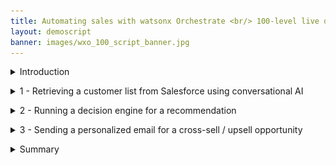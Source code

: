```yaml
---
title: Automating sales with watsonx Orchestrate <br/> 100-level live demo
layout: demoscript
banner: images/wxo_100_script_banner.jpg
---
```


<span id="top"></span>

<details markdown="1">

<summary>Introduction</summary>

Today we’ll see how IBM watsonx Orchestrate uses conversational AI to help sales professionals get their work done quickly.

Insurance sales agents spend their days doing many tasks. Much of their time is spent taking care of existing clients, but an important part of being an insurance agent is finding new customers.<br/><br/>We’ll look at how watsonx Orchestrate performs a series of tasks that traditionally require the use of multiple systems. Because agents use so many systems and applications in a day, they find it cumbersome to constantly switch between them.

Let’s look at how we can help agents become more efficient and effective in carrying out these daily responsibilities. Prior to watsonx Orchestrate, agents in an insurance office dedicated a few hours per week to sending prospecting emails for upsell and cross-sell. The steps of this process were: 
1.	Search Salesforce for customers that meet certain criteria.
2.	Determine the best cross-sell products to offer each customer.
3.	Send a customized email to each customer.

We will see in the demo how IBM watsonx Orchestrate can assist agents in performing this sequence of tasks within a single chat interface. <br/><br/>

Let's get started.

<br/>
</details>

<p/>

<details markdown="1">

<summary>1 - Retrieving a customer list from Salesforce using conversational AI</summary>

<br/>

| **1.1** | **Invoke a Salesforce skill using natural language** |
| :--- | :--- |
| **Narration** | A common task for an insurance agent is to periodically search the Salesforce CRM for customers with recent life changes and identify upsell/cross-sell opportunities. Traditionally this task involves creating custom Salesforce reports and downloading them offline for manual review by the agent.<br/><br/> In Orchestrate, we invoke the Salesforce task using a simple natural language phrase like "Write upsell email to customers". Orchestrate will use AI to understand our intent and peform the correct action even when the request phrase is ambiguous.|
| **Action** &nbsp; 1.1.1 | Type a natural language command **'Write upsell email to customers'** (1) and click the **Send arrow** (2) in the chat window.<br/><img src="images/1-1-1.png" width="800" /> |
| **Narration** | Orchestrate runs the Salesforce task by automatically connecting to an API in the backend that queries multiple data fields and retrieves a list of customers with recent life changes. Instead of offline reports, the customer data is neatly displayed in a table within Orchestrate's chat interface.<br/><br/>In our case, the agent reviews the list of customers and decides on a cross-sell opportunity with the customer John Collins because he has a child that is about to turn twenty-six. In the US, twenty-six is a milestone requiring children to acquire independent health insurance coverage. Other countries set different age limits for various family milestones.|
| **Action** &nbsp; 1.1.2 | Select **John Collins** (1) from the table and click **Apply** (2) in the chat window. <br/> <img src="images/1-1-2.png" width="800" /> |

<br/>

**[Go to top](#place1)**

<br/><br/>

</details>

<p/>

<details markdown="1">

<summary>2 - Running a decision engine for a recommendation</summary>

<br/>

| **2.1** | **Identify products for cross-sell / upsell** |
| :--- | :--- |
| **Narration** | The next task is to determine which products to recommend for the selected customer.<br/><br/> The customer details from Salesforce are automatically submitted into Orchestrate's built-in decision engine and the upsell recommendations are displayed.<br/>
Behind the scenes, the recommendation engine applies business logic to many different factors specific to the selected customer, such as the child’s age, pre-existing conditions, and current coverage.<br/><br/>In the case of John Collins, the decision engine recommends three health insurance plans suitable for his child: Bronze-level Marketplace Plan, Silver-level Marketplace Plan and Short-term Health Insurance.| 
| **Action** &nbsp; 2.1.1 | Highlight the three insurance plans recommended by the decision skill.<br/><img src="images/2-1-1.png" width="800" /> |
<br/>

**[Go to top](#place1)**

<br/><br/>

</details>

<p/>

<details markdown="1">

<summary>3 - Sending a personalized email for a cross-sell / upsell opportunity</summary>

<br/>

| **3.1** | **Use generative AI to write a personalized email** |
| :--- | :--- |
| **Narration** | Personalized emails increase the likelihood of conversion so watsonx Orchestrate uses one of twenty Large Language Models (LLMs) available in IBM's watsonx.ai platform to generate a targeted email for the selected customer.<br/> Perfecting the AI prompt to generate a properly formatted email is typically a time-consuming activity, however Orchestrate automatically creates the AI prompt for the agent by dynamically inserting customer-specific data into the prompt input field.|
| **Action** &nbsp; 3.1.1 | In the prompt field, **highlight** the input text with embedded recommended products to show how the prompt has been populated using data taken from the CRM system and the decision engine (1).<br/> <img src="images/3-1-1.png" width="800" /> |
| **Action** &nbsp; 3.1.2 |  <br/> <img src="images/3-1-2.png" width="800" /> |

<br/>

| **3.2** | **Use the Microsoft Outlook sill to send a personalized email** |
| :--- | :--- |
| **Narration** | Orchestrate launches its out-of-the-box Microsoft Outlook skill so the agent will send the email directly from Orchestrate without having to open their email client. In addition to pre-populating the **To** and **Subject** fields, Orchestrate automatically inserts the AI-generated text into the **body** field.|
| **Action** &nbsp; 3.2.1 | Review the email and show the customer the text generated by watsonx.ai and automatically inserted in the body field.<br/> <img src="images/3-1-4.png" width="800" />|
| **Action** &nbsp; 3.2.2 | Change the email address in the **To** (1) field to your own email. Scroll down and click **Apply** (2) in the watsonx Orchestrate chat window. <br/> <img src="images/3-1-3.png" width="800" /> <br/>|

 
<br/>

**[Go to top](#place1)**

<br/><br/>

</details>

<p/>

<details markdown="1">

<summary>Summary</summary>

<br/>

To summarize, in today’s demo we saw an insurance agent use watsonx Orchestrate to automate some of their daily repetitive tasks using a catalog of skills that eliminate the need to manually move data between systems. 

Watsonx Orchestrate's single user interface provides the ability to interact conversationally to perform complex tasks. What would normally take hours to do, we were able to accomplish in only five minutes without any code or constant switching between applications.

Thank you for attending today’s presentation.

**[Go to top](#place1)**

<br/><br/>

</details>